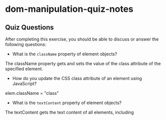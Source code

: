 # dom-manipulation-quiz-notes

## Quiz Questions

After completing this exercise, you should be able to discuss or answer the following questions:

- What is the `className` property of element objects?

The className property gets and sets the value of the class attribute of the specified element.

- How do you update the CSS class attribute of an element using JavaScript?

elem.className = "class"

- What is the `textContent` property of element objects?

The textContent gets the text content of all elements, including <script> and <style> elements.

- How do you update the text within an element using JavaScript?
  innerText or textContent

```javascript
const elem = document.querySelector('selector');
elem.innerText = 'string'; //option a
elem.textContent = 'string'; //option b
```

- Is the `event` parameter of an event listener callback always useful?

Yes. To access properties regarding the event object such as .bubbles, .type, .target, etc.

- Would this assignment be simpler or more complicated if we didn't use a variable to keep track of the number of clicks?

More complicated because it is easier to add a number to a string instead of keeping track of the text number in the innerText of the element.

- Why is storing information about a program in variables better than only storing it in the DOM?

To refer to information locally without having to manipulate content intended for viewing in a browser.

## Notes

All student notes should be written here.

How to write `Code Examples` in markdown

for JS:

```javascript
const data = 'Howdy';
```

for HTML:

```html
<div>
  <p>This is text content</p>
</div>
```

for CSS:

```css
div {
  width: 100%;
}
```
